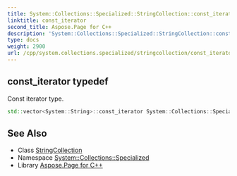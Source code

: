 ```yaml
---
title: System::Collections::Specialized::StringCollection::const_iterator typedef
linktitle: const_iterator
second_title: Aspose.Page for C++
description: 'System::Collections::Specialized::StringCollection::const_iterator typedef. Const iterator type in C++.'
type: docs
weight: 2900
url: /cpp/system.collections.specialized/stringcollection/const_iterator/
---
```

## const_iterator typedef


Const iterator type.

```cpp
std::vector<System::String>::const_iterator System::Collections::Specialized::StringCollection::const_iterator
```

## See Also

* Class [StringCollection](../)
* Namespace [System::Collections::Specialized](../../)
* Library [Aspose.Page for C++](../../../)

